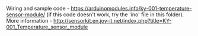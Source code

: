 Wiring and sample code - https://arduinomodules.info/ky-001-temperature-sensor-module/ (if this code doesn't work, try the 'ino' file in this folder).
More information - http://sensorkit.en.joy-it.net/index.php?title=KY-001_Temperature_sensor_module 
